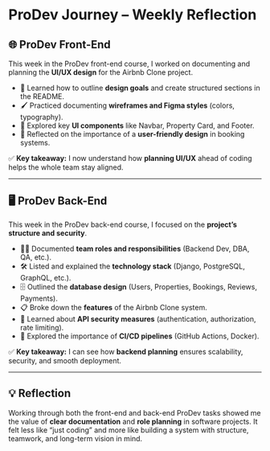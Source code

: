 # ProDev Journey – Weekly Reflection

## 🌐 ProDev Front-End

This week in the ProDev front-end course, I worked on documenting and planning the **UI/UX design** for the Airbnb Clone project.  

- 🎨 Learned how to outline **design goals** and create structured sections in the README.  
- 🖌️ Practiced documenting **wireframes and Figma styles** (colors, typography).  
- 🧩 Explored key **UI components** like Navbar, Property Card, and Footer.  
- 👥 Reflected on the importance of a **user-friendly design** in booking systems.  

✅ **Key takeaway:** I now understand how **planning UI/UX** ahead of coding helps the whole team stay aligned.  

---

## 🖥️ ProDev Back-End

This week in the ProDev back-end course, I focused on the **project’s structure and security**.  

- 👩‍💻 Documented **team roles and responsibilities** (Backend Dev, DBA, QA, etc.).  
- 🛠️ Listed and explained the **technology stack** (Django, PostgreSQL, GraphQL, etc.).  
- 🗄️ Outlined the **database design** (Users, Properties, Bookings, Reviews, Payments).  
- 📋 Broke down the **features** of the Airbnb Clone system.  
- 🔐 Learned about **API security measures** (authentication, authorization, rate limiting).  
- 🚀 Explored the importance of **CI/CD pipelines** (GitHub Actions, Docker).  

✅ **Key takeaway:** I can see how **backend planning** ensures scalability, security, and smooth deployment.  

---

## 💡 Reflection

Working through both the front-end and back-end ProDev tasks showed me the value of **clear documentation** and **role planning** in software projects. It felt less like “just coding” and more like building a system with structure, teamwork, and long-term vision in mind.   
